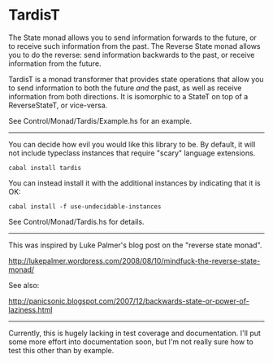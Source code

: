 # TardisT

The State monad allows you
to send information forwards to the future,
or to receive such information from the past.
The Reverse State monad allows you to do the reverse:
send information backwards to the past,
or receive information from the future. 

TardisT is a monad transformer
that provides state operations that allow you
to send information to both the future *and* the past,
as well as receive information from both directions.
It is isomorphic to a StateT on top of a ReverseStateT,
or vice-versa.

See Control/Monad/Tardis/Example.hs for an example.

----

You can decide how evil you would like this library to be.
By default, it will not include typeclass instances
that require "scary" language extensions.

    cabal install tardis

You can instead install it with the additional instances
by indicating that it is OK:

    cabal install -f use-undecidable-instances

See Control/Monad/Tardis.hs for details.

----

This was inspired by Luke Palmer's blog post on
the "reverse state monad".

http://lukepalmer.wordpress.com/2008/08/10/mindfuck-the-reverse-state-monad/

See also:

http://panicsonic.blogspot.com/2007/12/backwards-state-or-power-of-laziness.html

----

Currently, this is hugely lacking in test coverage and documentation.
I'll put some more effort into documentation soon,
but I'm not really sure how to test this other than by example.
